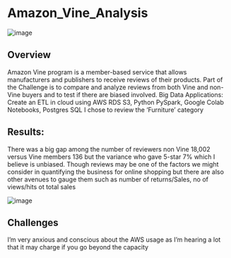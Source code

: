 # Amazon_Vine_Analysis

![image](https://user-images.githubusercontent.com/93121665/155247745-3e9503c2-6496-41ed-b81d-5b055d82d7c0.png)

## Overview
Amazon Vine program is a member-based service that allows manufacturers and publishers to receive reviews of their products. Part of the Challenge is to compare and analyze reviews from both Vine and non-Vine buyers and to test if there are biased involved. 
Big Data Applications: Create an ETL in cloud using AWS RDS S3, Python PySpark, Google Colab Notebooks, Postgres SQL
I chose to review the ‘Furniture’ category 

## Results:

There was a big gap among the number of reviewers non Vine  18,002 versus Vine members 136 but the variance who gave 5-star 7%  which I believe is unbiased. 
Though reviews may be one of the factors we might consider in quantifying the business for online shopping but there are also other avenues to gauge them such as number of returns/Sales, no of views/hits ot total sales 

![image](https://user-images.githubusercontent.com/93121665/155247633-d9f8f474-bef9-402c-8d49-ed390d30423f.png)

 
## Challenges
I’m very anxious and conscious about the AWS usage as I’m hearing a lot that it may charge if you go beyond the capacity 
